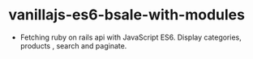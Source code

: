 # vanillajs-es6-bsale-with-modules

* Fetching ruby on rails api with JavaScript ES6. Display categories, products , search and paginate.
